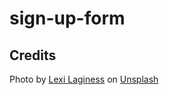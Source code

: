 # sign-up-form
## Credits
Photo by <a href="https://unsplash.com/@lexilaginess?utm_content=creditCopyText&utm_medium=referral&utm_source=unsplash">Lexi Laginess</a> on <a href="https://unsplash.com/photos/a-brick-building-with-tables-and-chairs-in-front-of-it-amTPFVMfIt0?utm_content=creditCopyText&utm_medium=referral&utm_source=unsplash">Unsplash</a>
  